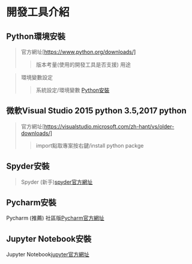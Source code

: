# 開發工具介紹

## Python環境安裝
>官方網址[https://www.python.org/downloads/]
>>版本考量(使用的開發工具是否支援)
>>用途

>環境變數設定
>>系統設定/環境變數
[Python安裝](./python_setup.png)

## 微軟Visual Studio 2015 python 3.5,2017 python
>官方網址[https://visualstudio.microsoft.com/zh-hant/vs/older-downloads/]
>>import點取專案按右鍵/install python packge

## Spyder安裝
 >Spyder (新手)[spyder官方網址](https://www.spyder-ide.org/)

## Pycharm安裝
 Pycharm (推薦) 社區版[Pycharm官方網址](https://www.jetbrains.com/pycharm/)

## Jupyter Notebook安裝
 Jupyter Notebook[jupyter官方網址](https://jupyter.org/install)
